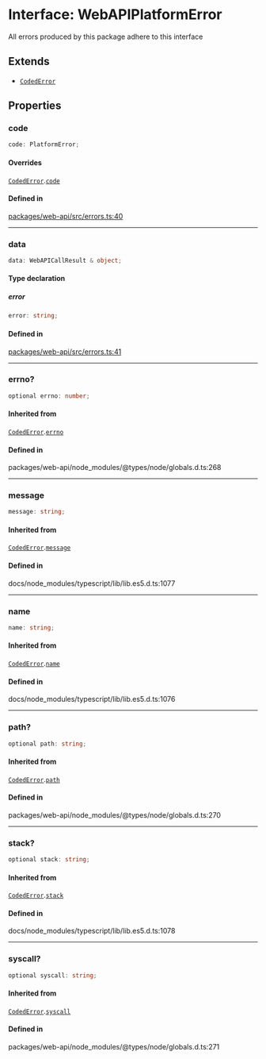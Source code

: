 # Interface: WebAPIPlatformError

All errors produced by this package adhere to this interface

## Extends

- [`CodedError`](CodedError.md)

## Properties

### code

```ts
code: PlatformError;
```

#### Overrides

[`CodedError`](CodedError.md).[`code`](CodedError.md#code)

#### Defined in

[packages/web-api/src/errors.ts:40](https://github.com/slackapi/node-slack-sdk/blob/c15385ef93ccdde9702f52f7d1f445999203d794/packages/web-api/src/errors.ts#L40)

***

### data

```ts
data: WebAPICallResult & object;
```

#### Type declaration

##### error

```ts
error: string;
```

#### Defined in

[packages/web-api/src/errors.ts:41](https://github.com/slackapi/node-slack-sdk/blob/c15385ef93ccdde9702f52f7d1f445999203d794/packages/web-api/src/errors.ts#L41)

***

### errno?

```ts
optional errno: number;
```

#### Inherited from

[`CodedError`](CodedError.md).[`errno`](CodedError.md#errno)

#### Defined in

packages/web-api/node\_modules/@types/node/globals.d.ts:268

***

### message

```ts
message: string;
```

#### Inherited from

[`CodedError`](CodedError.md).[`message`](CodedError.md#message)

#### Defined in

docs/node\_modules/typescript/lib/lib.es5.d.ts:1077

***

### name

```ts
name: string;
```

#### Inherited from

[`CodedError`](CodedError.md).[`name`](CodedError.md#name)

#### Defined in

docs/node\_modules/typescript/lib/lib.es5.d.ts:1076

***

### path?

```ts
optional path: string;
```

#### Inherited from

[`CodedError`](CodedError.md).[`path`](CodedError.md#path)

#### Defined in

packages/web-api/node\_modules/@types/node/globals.d.ts:270

***

### stack?

```ts
optional stack: string;
```

#### Inherited from

[`CodedError`](CodedError.md).[`stack`](CodedError.md#stack)

#### Defined in

docs/node\_modules/typescript/lib/lib.es5.d.ts:1078

***

### syscall?

```ts
optional syscall: string;
```

#### Inherited from

[`CodedError`](CodedError.md).[`syscall`](CodedError.md#syscall)

#### Defined in

packages/web-api/node\_modules/@types/node/globals.d.ts:271
